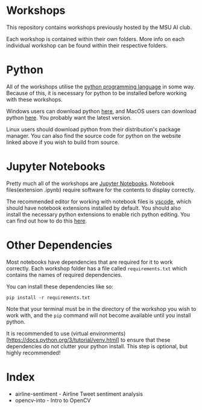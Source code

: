# Workshops
This repository contains workshops previously hosted by the 
MSU AI club.

Each workshop is contained within their own folders.
More info on each individual workshop can be found
within their respective folders.

# Python
All of the workshops utilise the [python programming language](https://www.python.org) in some way.
Because of this, it is necessary for python to be installed before working with these workshops.

Windows users can download python [here](https://www.python.org/downloads/windows/),
and MacOS users can download python [here](https://www.python.org/downloads/macos/).
You probably want the latest version.

Linux users should download python from their distribution's package manager.
You can also find the source code for python on the website linked above
if you wish to build from source.

# Jupyter Notebooks
Pretty much all of the workshops are [Jupyter Notebooks](https://jupyter.org).
Notebook files(extension .ipynb) require software for the contents to display correctly.

The recommended editor for working with notebook files is [vscode](https://code.visualstudio.com),
which should have notebook extensions installed by default.
You should also install the necessary python extensions to enable 
rich python editing. You can find out how to do this [here](https://code.visualstudio.com/docs/languages/python).

# Other Dependencies
Most notebooks have dependencies that are required for it to work correctly.
Each workshop folder has a file called `requirements.txt` which contains the
names of required dependencies.

You can install these dependencies like so:

`pip install -r requirements.txt`

Note that your terminal must be in the directory of the workshop you wish to work with,
and the `pip` command will not become available until you install python. 

It is recommended to use (virtual environments)[https://docs.python.org/3/tutorial/venv.html] to ensure that these dependencies do not clutter your python install.
This step is optional, but highly recommended!

# Index
- airline-sentiment - Airline Tweet sentiment analysis
- opencv-into - Intro to OpenCV
